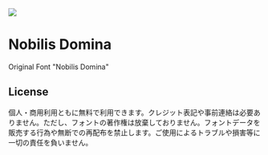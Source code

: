 <img src="https://i.gyazo.com/f88c5c64a064c5ceafb88adcf6676dd2.png">

# Nobilis Domina
Original Font "Nobilis Domina"
## License
個人・商用利用ともに無料で利用できます。クレジット表記や事前連絡は必要ありません。ただし、フォントの著作権は放棄しておりません。フォントデータを販売する行為や無断での再配布を禁止します。ご使用によるトラブルや損害等に一切の責任を負いません。
